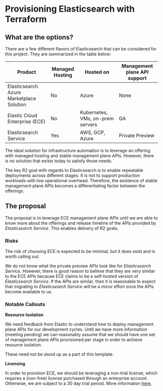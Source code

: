 # Provisioning Elasticsearch with Terraform

## What are the options?

There are a few different flavors of Elasticsearch that can be considered for this project. They are summarized in the table below:

| Product | Managed Hosting | Hosted on | Management plane API support |
| --- | --- | --- | --- |
| Elasticsearch Azure Marketplace Solution | No | Azure | None |
| Elastic  Cloud Enterprise (ECE) | No | Kubernetes, VMs, on-prem servers | GA |
| Elasticsearch Service | Yes | AWS, GCP, Azure | Private Preview |


The ideal solution for infrastructure automation is to leverage an offering with managed hosting and stable management plane APIs. However, there is no solution that exists today to satisfy those needs.

The key R2 goal with regards to Elasticsearch is to enable repeatable deployments across different stages. It is not to support production workloads with low operational overhead. Therefore, the existence of stable management plane APIs becomes a differentiating factor between the offerings.

## The proposal

The proposal is to leverage ECE management plane APIs until we are able to know more about the offerings and release timeline of the APIs provided by *Elasticsearch Service*. This enables delivery of R2 goals.

### Risks

The risk of choosing ECE is expected to be minimal, but it does exist and is worth calling out.

We do not know what the private preview APIs look like for *Elasticsearch Service*. However, there is good reason to believe that they are very similar to the ECE APIs because ECE claims to be a self-hosted version of *Elasticsearch Service*. If the APIs are similar, then it is reasonable to expect that migrating to *Elasticsearch Service* will be a minor effort once the APIs become available to us.


### Notable Callouts

**Resource Isolation**

We need feedback from Elastic to understand how to deploy management plane APIs for our development cycles. Until we have more information (meeting pending) we can reasonably assume that we should have one set of management plane APIs provisioned per stage in order to achieve resource isolation.

These need not be stood up as a part of this template.

**Licensing**

In order to provision ECE, we should be leveraging a non-trial license, which requires a (non-free) license purchased through an enterprise account. Otherwise, we are subject to a 30 day trial period. More information [here](https://www.elastic.co/guide/en/elastic-stack-overview/current/license-management.html).
